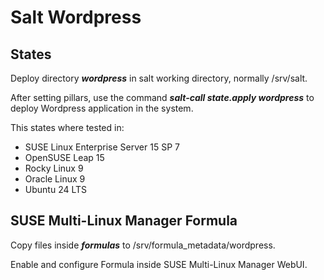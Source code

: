 # Salt Wordpress

## States

Deploy directory ***wordpress*** in salt working directory, normally /srv/salt.

After setting pillars, use the command ***salt-call state.apply wordpress*** to deploy Wordpress application in the system.

This states where tested in:

- SUSE Linux Enterprise Server 15 SP 7
- OpenSUSE Leap 15
- Rocky Linux 9
- Oracle Linux 9
- Ubuntu 24 LTS

## SUSE Multi-Linux Manager Formula

Copy files inside ***formulas*** to /srv/formula_metadata/wordpress.

Enable and configure Formula inside SUSE Multi-Linux Manager WebUI.

